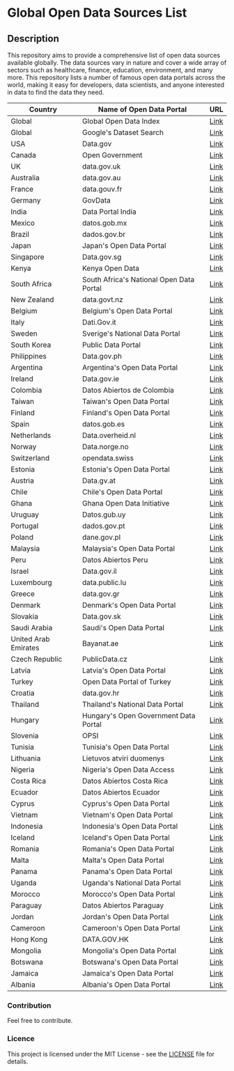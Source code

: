 # Global Open Data Sources List

## Description

This repository aims to provide a comprehensive list of open data sources available globally. The data sources vary in nature and cover a wide array of sectors such as healthcare, finance, education, environment, and many more.
This repository lists a number of famous open data portals across the world, making it easy for developers, data scientists, and anyone interested in data to find the data they need.

| Country | Name of Open Data Portal | URL |
|---------|--------------------------|-----|
| Global | Global Open Data Index | [Link](https://index.okfn.org/) |
| Global | Google's Dataset Search | [Link](https://toolbox.google.com/datasetsearch) |
| USA | Data.gov | [Link](https://www.data.gov/) |
| Canada | Open Government | [Link](https://open.canada.ca/en) |
| UK | data.gov.uk | [Link](https://data.gov.uk/) |
| Australia | data.gov.au | [Link](https://data.gov.au/) |
| France | data.gouv.fr | [Link](https://www.data.gouv.fr/fr/) |
| Germany | GovData | [Link](https://www.govdata.de/) |
| India | Data Portal India | [Link](https://data.gov.in/) |
| Mexico | datos.gob.mx | [Link](https://datos.gob.mx/) |
| Brazil | dados.gov.br | [Link](http://dados.gov.br/) |
| Japan | Japan's Open Data Portal | [Link](https://www.data.go.jp/) |
| Singapore | Data.gov.sg | [Link](https://data.gov.sg/) |
| Kenya | Kenya Open Data | [Link](https://opendata.go.ke/) |
| South Africa | South Africa's National Open Data Portal | [Link](https://www.data.gov.za/) |
| New Zealand | data.govt.nz | [Link](https://www.data.govt.nz/) |
| Belgium | Belgium's Open Data Portal | [Link](https://data.gov.be/) |
| Italy | Dati.Gov.it | [Link](https://www.dati.gov.it/) |
| Sweden | Sverige's National Data Portal | [Link](https://oppnadata.se/) |
| South Korea | Public Data Portal | [Link](https://www.data.go.kr/) |
| Philippines | Data.gov.ph | [Link](https://data.gov.ph/) |
| Argentina | Argentina's Open Data Portal | [Link](https://datos.gob.ar/) |
| Ireland | Data.gov.ie | [Link](https://data.gov.ie/) |
| Colombia | Datos Abiertos de Colombia | [Link](https://www.datos.gov.co/) |
| Taiwan | Taiwan's Open Data Portal | [Link](https://data.gov.tw/) |
| Finland | Finland's Open Data Portal | [Link](https://www.avoindata.fi/en) |
| Spain | datos.gob.es | [Link](https://datos.gob.es/) |
| Netherlands | Data.overheid.nl | [Link](https://data.overheid.nl/) |
| Norway | Data.norge.no | [Link](https://data.norge.no/) |
| Switzerland | opendata.swiss | [Link](https://opendata.swiss/) |
| Estonia | Estonia's Open Data Portal | [Link](https://opendata.riik.ee/) |
| Austria | Data.gv.at | [Link](https://www.data.gv.at/) |
| Chile | Chile's Open Data Portal | [Link](https://datos.gob.cl/) |
| Ghana | Ghana Open Data Initiative | [Link](https://data.gov.gh/) |
| Uruguay | Datos.gub.uy | [Link](https://www.gub.uy/agencia-gobierno-abierto/datos-abiertos) |
| Portugal | dados.gov.pt | [Link](https://dados.gov.pt/) |
| Poland | dane.gov.pl | [Link](https://dane.gov.pl/) |
| Malaysia | Malaysia's Open Data Portal | [Link](https://www.data.gov.my/) |
| Peru | Datos Abiertos Peru | [Link](https://www.datosabiertos.gob.pe/) |
| Israel | Data.gov.il | [Link](https://www.data.gov.il/) |
| Luxembourg | data.public.lu | [Link](https://data.public.lu/) |
| Greece | data.gov.gr | [Link](https://data.gov.gr/) |
| Denmark | Denmark's Open Data Portal | [Link](https://portal.opendata.dk/) |
| Slovakia | Data.gov.sk | [Link](https://data.gov.sk/) |
| Saudi Arabia | Saudi's Open Data Portal | [Link](https://data.gov.sa/) |
| United Arab Emirates | Bayanat.ae | [Link](https://bayanat.ae/) |
| Czech Republic | PublicData.cz | [Link](https://data.gov.cz/) |
| Latvia | Latvia's Open Data Portal | [Link](https://data.gov.lv/) |
| Turkey | Open Data Portal of Turkey | [Link](https://data.gov.tr/) |
| Croatia | data.gov.hr | [Link](https://data.gov.hr/) |
| Thailand | Thailand's National Data Portal | [Link](https://data.go.th/) |
| Hungary | Hungary's Open Government Data Portal | [Link](https://nyilvantarto.kormany.hu/nyitott-kormanyzati-adatok) |
| Slovenia | OPSI | [Link](https://podatki.gov.si/) |
| Tunisia | Tunisia's Open Data Portal | [Link](https://www.data.gov.tn/) |
| Lithuania | Lietuvos atviri duomenys | [Link](https://atviriduomenys.lt/) |
| Nigeria | Nigeria's Open Data Access | [Link](https://data.gov.ng/) |
| Costa Rica | Datos Abiertos Costa Rica | [Link](https://www.datosabiertos.go.cr/) |
| Ecuador | Datos Abiertos Ecuador | [Link](https://www.datosabiertos.gob.ec/) |
| Cyprus | Cyprus's Open Data Portal | [Link](https://www.data.gov.cy/) |
| Vietnam | Vietnam's Open Data Portal | [Link](https://data.gov.vn/) |
| Indonesia | Indonesia's Open Data Portal | [Link](https://data.go.id/) |
| Iceland | Iceland's Open Data Portal | [Link](https://opendata.is/) |
| Romania | Romania's Open Data Portal | [Link](https://data.gov.ro/) |
| Malta | Malta's Open Data Portal | [Link](https://data.gov.mt/) |
| Panama | Panama's Open Data Portal | [Link](https://www.datosabiertos.gob.pa/) |
| Uganda | Uganda's National Data Portal | [Link](https://www.nbs.go.ug/) |
| Morocco | Morocco's Open Data Portal | [Link](https://www.data.gov.ma/) |
| Paraguay | Datos Abiertos Paraguay | [Link](https://www.datos.gov.py/) |
| Jordan | Jordan's Open Data Portal | [Link](https://www.jordan.gov.jo/) |
| Cameroon | Cameroon's Open Data Portal | [Link](https://www.data.first.cm/) |
| Hong Kong | DATA.GOV.HK | [Link](https://data.gov.hk/) |
| Mongolia | Mongolia's Open Data Portal | [Link](https://www.1212.mn/) |
| Botswana | Botswana's Open Data Portal | [Link](https://data.gov.bw/) |
| Jamaica | Jamaica's Open Data Portal | [Link](https://data.gov.jm/) |
| Albania | Albania's Open Data Portal | [Link](https://www.opendata.gov.al/) |

### Contribution
Feel free to contribute. 

### Licence
This project is licensed under the MIT License - see the [LICENSE](LICENSE) file for details.
